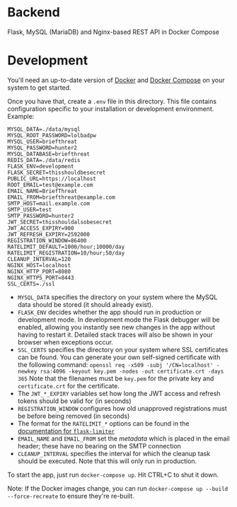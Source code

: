 # Backend
Flask, MySQL (MariaDB) and Nginx-based REST API in Docker Compose

# Development
You'll need an up-to-date version of [Docker](https://docs.docker.com/install/) and [Docker Compose](https://docs.docker.com/compose/install/) on your system to get started.

Once you have that, create a `.env` file in this directory. This file contains configuration specific to your installation or development environment. Example:
```
MYSQL_DATA=./data/mysql
MYSQL_ROOT_PASSWORD=lolbadpw
MYSQL_USER=briefthreat
MYSQL_PASSWORD=hunter2
MYSQL_DATABASE=briefthreat
REDIS_DATA=./data/redis
FLASK_ENV=development
FLASK_SECRET=thisshouldbesecret
PUBLIC_URL=https://localhost
ROOT_EMAIL=test@example.com
EMAIL_NAME=BriefThreat
EMAIL_FROM=briefthreat@example.com
SMTP_HOST=mail.example.com
SMTP_USER=test
SMTP_PASSWORD=hunter2
JWT_SECRET=thisshouldalsobesecret
JWT_ACCESS_EXPIRY=900
JWT_REFRESH_EXPIRY=2592000
REGISTRATION_WINDOW=86400
RATELIMIT_DEFAULT=1000/hour;10000/day
RATELIMIT_REGISTRATION=10/hour;50/day
CLEANUP_INTERVAL=120
NGINX_HOST=localhost
NGINX_HTTP_PORT=8080
NGINX_HTTPS_PORT=8443
SSL_CERTS=./ssl
```

- `MYSQL_DATA` specifies the directory on your system where the MySQL data should be stored (it should already exist).
- `FLASK_ENV` decides whether the app should run in production or development mode. In development mode the Flask debugger will be enabled, allowing you instantly see new changes in the app without having to restart it. Detailed stack traces will also be shown in your browser when exceptions occur.
- `SSL_CERTS` specifies the directory on your system where SSL certificates can be found. You can generate your own self-signed certificate with the following command:
`openssl req -x509 -subj '/CN=localhost' -newkey rsa:4096 -keyout key.pem -nodes -out certificate.crt -days 365`
Note that the filenames must be `key.pem` for the private key and `certificate.crt` for the certificate.
- The `JWT_*_EXPIRY` variables set how long the JWT access and refresh tokens should be valid for (in seconds)
- `REGISTRATION_WINDOW` configures how old unapproved registrations must be before being removed (in seconds)
- The format for the `RATELIMIT_*` options can be found in the [documentation for `flask-limiter`](https://flask-limiter.readthedocs.io/en/stable/#rate-limit-string-notation)
- `EMAIL_NAME` and `EMAIL_FROM` set the _metadata_ which is placed in the email header; these have no bearing on the SMTP connection
- `CLEANUP_INTERVAL` specifies the interval for which the cleanup task should be executed. Note that this will only run in production.

To start the app, just run `docker-compose up`. Hit CTRL+C to shut it down.

Note: If the Docker images change, you can run `docker-compose up --build --force-recreate` to ensure they're re-built.
